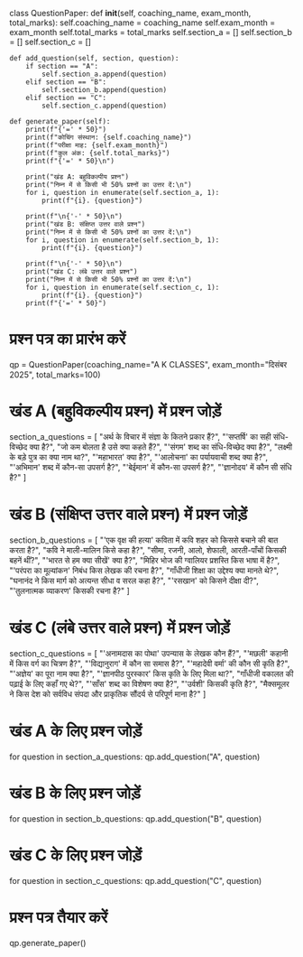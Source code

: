 class QuestionPaper:
    def __init__(self, coaching_name, exam_month, total_marks):
        self.coaching_name = coaching_name
        self.exam_month = exam_month
        self.total_marks = total_marks
        self.section_a = []
        self.section_b = []
        self.section_c = []

    def add_question(self, section, question):
        if section == "A":
            self.section_a.append(question)
        elif section == "B":
            self.section_b.append(question)
        elif section == "C":
            self.section_c.append(question)

    def generate_paper(self):
        print(f"{'=' * 50}")
        print(f"कोचिंग संस्थान: {self.coaching_name}")
        print(f"परीक्षा माह: {self.exam_month}")
        print(f"कुल अंक: {self.total_marks}")
        print(f"{'=' * 50}\n")

        print("खंड A: बहुविकल्पीय प्रश्न")
        print("निम्न में से किसी भी 50% प्रश्नों का उत्तर दें:\n")
        for i, question in enumerate(self.section_a, 1):
            print(f"{i}. {question}")

        print(f"\n{'-' * 50}\n")
        print("खंड B: संक्षिप्त उत्तर वाले प्रश्न")
        print("निम्न में से किसी भी 50% प्रश्नों का उत्तर दें:\n")
        for i, question in enumerate(self.section_b, 1):
            print(f"{i}. {question}")

        print(f"\n{'-' * 50}\n")
        print("खंड C: लंबे उत्तर वाले प्रश्न")
        print("निम्न में से किसी भी 50% प्रश्नों का उत्तर दें:\n")
        for i, question in enumerate(self.section_c, 1):
            print(f"{i}. {question}")
        print(f"{'=' * 50}")


# प्रश्न पत्र का प्रारंभ करें
qp = QuestionPaper(coaching_name="A K CLASSES", exam_month="दिसंबर 2025", total_marks=100)

# खंड A (बहुविकल्पीय प्रश्न) में प्रश्न जोड़ें
section_a_questions = [
    "अर्थ के विचार में संज्ञा के कितने प्रकार हैं?",
    "'सप्तर्षि' का सही संधि-विच्छेद क्या है?",
    "जो कम बोलता है उसे क्या कहते हैं?",
    "'संगम' शब्द का संधि-विच्छेद क्या है?",
    "लक्ष्मी के बड़े पुत्र का क्या नाम था?",
    "'महाभारत' क्या है?",
    "'आलोचना' का पर्यायवाची शब्द क्या है?",
    "'अभिमान' शब्द में कौन-सा उपसर्ग है?",
    "'बेईमान' में कौन-सा उपसर्ग है?",
    "'ज्ञानोदय' में कौन सी संधि है?"
]

# खंड B (संक्षिप्त उत्तर वाले प्रश्न) में प्रश्न जोड़ें
section_b_questions = [
    "'एक वृक्ष की हत्या' कविता में कवि शहर को किससे बचाने की बात करता है?",
    "कवि ने माली-मालिन किसे कहा है?",
    "सीमा, रजनी, आलो, शेफाली, आरती-पाँचों किसकी बहनें थीं?",
    "'भारत से हम क्या सीखें' क्या है?",
    "मिहिर भोज की ग्वालियर प्रशस्ति किस भाषा में है?",
    "'परंपरा का मूल्यांकन' निबंध किस लेखक की रचना है?",
    "गाँधीजी शिक्षा का उद्देश्य क्या मानते थे?",
    "घनानंद ने किस मार्ग को अत्यन्त सीधा व सरल कहा है?",
    "'रसखान' को किसने दीक्षा दी?",
    "'तुलनात्मक व्याकरण' किसकी रचना है?"
]

# खंड C (लंबे उत्तर वाले प्रश्न) में प्रश्न जोड़ें
section_c_questions = [
    "'अनामदास का पोथा' उपन्यास के लेखक कौन हैं?",
    "'मछली' कहानी में किस वर्ग का चित्रण है?",
    "'विद्यानुराग' में कौन सा समास है?",
    "'महादेवी वर्मा' की कौन सी कृति है?",
    "'अज्ञेय' का पूरा नाम क्या है?",
    "'ज्ञानपीठ पुरस्कार' किस कृति के लिए मिला था?",
    "गाँधीजी वकालत की पढ़ाई के लिए कहाँ गए थे?",
    "'साँस' शब्द का विशेषण क्या है?",
    "'उर्वशी' किसकी कृति है?",
    "मैक्समूलर ने किस देश को सर्वविध संपदा और प्राकृतिक सौंदर्य से परिपूर्ण माना है?"
]

# खंड A के लिए प्रश्न जोड़ें
for question in section_a_questions:
    qp.add_question("A", question)

# खंड B के लिए प्रश्न जोड़ें
for question in section_b_questions:
    qp.add_question("B", question)

# खंड C के लिए प्रश्न जोड़ें
for question in section_c_questions:
    qp.add_question("C", question)

# प्रश्न पत्र तैयार करें
qp.generate_paper()